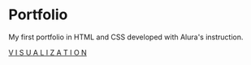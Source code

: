 # Portfolio
My first portfolio in HTML and CSS developed with Alura's instruction.

[V I S U A L I Z A T I O N](https://vercel.com/dashboard](https://portfolio-teal-three-48.vercel.app)](https://vercel.com/jorgebooz00/portfolio)https://vercel.com/jorgebooz00/portfolio)
